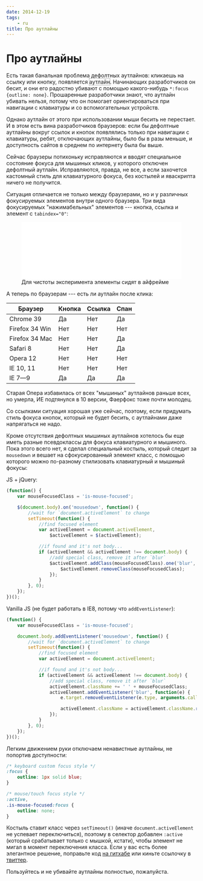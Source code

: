 ```yaml
---
date: 2014-12-19
tags:
    - ru
title: Про аутлайны
---
```


<script>
    document.addEventListener('ready', () => {
        const focusedElement = document.querySelector(':focus');
        const testElement = document.createElement('span');
        testElement.setAttribute('tabindex', '0');
        Object.assign(testElement.style, {
            position: 'absolute',
            left: 0,
            top: document.body.scrollTop + 'px',
            opacity: 0
        });
        document.body.appendChild(testElement);
        testElement.focus();
        const outlineStyle = testElement.style.outline;
        const demoElement = document.querySelector('.js-outline-demo');

        if (
            outlineStyle &&
            testElement.css('outline-style') !== 'none'
        ) {
            demoElement.style.outline = outlineStyle;
        }

        testElement.blur();
        testElement.remove();
        focusedElement.focus();
    });
</script>

<style>
.outline-demo {
    outline: 1px dotted #666;
}
</style>

# Про аутлайны

Есть такая банальная проблема дефолтных аутлайнов: кликаешь на ссылку или кнопку, появляется <span class="outline-demo js-outline-demo">аутлайн</span>. Начинающих разработчиков он бесит, и они его радостно убивают с помощью какого-нибудь `*:focus {outline: none}`. Прошаренные разработчики знают, что аутлайн убивать нельзя, потому что он помогает ориентироваться при навигации с клавиатуры и со вспомогательных устройств.

Однако аутлайн от этого при использовании мыши бесить не перестает. И в этом есть вина разработчиков браузеров: если бы дефолтные аутлайны вокруг ссылок и кнопок появлялись только при навигации с клавиатуры, ребят, отключающих аутлайны, было бы в разы меньше, и доступность сайтов в среднем по интернету была бы выше.

Сейчас браузеры потихоньку исправляются и вводят специальное состояние фокуса для мышиных кликов, у которого отключен дефолтный аутлайн. Исправляются, правда, не все, а если захочется кастомный стиль для клавиатурного фокуса, без костылей и яваскрипта ничего не получится.

Ситуация отличается не только между браузерами, но и у различных фокусируемых элементов внутри одного браузера. Три вида фокусируемых "нажимабельных" элементов --- кнопка, ссылка и элемент с `tabindex="0"`:

<figure>
    <iframe class="demo-frame js-demo-frame" width="100%" src="/demos/outline-demo.htm" frameborder="0"></iframe>
    <figcaption>
        Для чистоты эксперимента элементы сидят в айфрейме
    </figcaption>
</figure>

А теперь по браузерам --- есть ли аутлайн после клика:

<div class="table-holder">
    <table>
        <thead>
            <tr>
                <th>Браузер</th>
                <th>Кнопка</th>
                <th>Ссылка</th>
                <th>Спан</th>
            </tr>
        </thead>
        <tbody>
            <tr>
                <td>Chrome 39</td>
                <td class="false">Да</td>
                <td class="true">Нет</td>
                <td class="false">Да</td>
            </tr>
            <tr>
                <td>Firefox 34 Win </td>
                <td class="true">Нет</td>
                <td class="true">Нет</td>
                <td class="true">Нет</td>
            </tr>
            <tr>
                <td>Firefox 34 Mac </td>
                <td class="true">Нет</td>
                <td class="true">Нет</td>
                <td class="false">Да</td>
            </tr>
            <tr>
                <td>Safari 8</td>
                <td class="true">Нет</td>
                <td class="true">Нет</td>
                <td class="false">Да</td>
            </tr>
            <tr>
                <td>Opera 12</td>
                <td class="true">Нет</td>
                <td class="true">Нет</td>
                <td class="true">Нет</td>
            </tr>
            <tr>
                <td>IE 10, 11</td>
                <td class="true">Нет</td>
                <td class="true">Нет</td>
                <td class="true">Нет</td>
            </tr>
            <tr>
                <td>IE 7—9</td>
                <td class="false">Да</td>
                <td class="false">Да</td>
                <td class="false">Да</td>
            </tr>
        </tbody>
    </table>
</div>

Старая Опера избавилась от всех "мышиных" аутлайнов раньше всех, но умерла, ИЕ подтянулся в 10 версии, Фаерфокс тоже почти молодец.

Со ссылками ситуация хорошая уже сейчас, поэтому, если придумать стиль фокуса кнопок, который не будет бесить, с аутлайнами даже напрягаться не надо.

Кроме отсутствия дефолтных мышиных аутлайнов хотелось бы еще иметь разные псевдоклассы для фокуса клавиатурного и мышиного. Пока этого всего нет, я сделал специальный костыль, который следит за `mousedown` и вешает на сфокусированный элемент класс, с помощью которого можно по-разному стилизовать клавиатурный и мышиный фокусы:

JS + jQuery:

```js
(function() {
    var mouseFocusedClass = 'is-mouse-focused';

    $(document.body).on('mousedown', function() {
        //wait for `document.activeElement` to change
        setTimeout(function() {
            //find focused element
            var activeElement = document.activeElement,
                $activeElement = $(activeElement);

            //if found and it's not body...
            if (activeElement && activeElement !== document.body) {
                //add special class, remove it after `blur`
                $activeElement.addClass(mouseFocusedClass).one('blur', function() {
                    $activeElement.removeClass(mouseFocusedClass);
                });
            }
        }, 0);
    });
})();
```

Vanilla JS (не будет работать в IE8, потому что `addEventListener`):

```js
(function() {
    var mouseFocusedClass = 'is-mouse-focused';

    document.body.addEventListener('mousedown', function() {
        //wait for `document.activeElement` to change
        setTimeout(function() {
            //find focused element
            var activeElement = document.activeElement;

            //if found and it's not body...
            if (activeElement && activeElement !== document.body) {
                //add special class, remove it after `blur`
                activeElement.className += ' ' + mouseFocusedClass;
                activeElement.addEventListener('blur', function(e) {
                    e.target.removeEventListener(e.type, arguments.callee);

                    activeElement.className = activeElement.className.replace(new RegExp('(\\s+|^)'+mouseFocusedClass+'(\\s+|$)', 'g'), ' ').replace(/^\s+|\s+$/g, '');
                });
            }
        }, 0);
    });
})();
```

Легким движением руки отключаем ненавистные аутлайны, не попортив доступности:

```css
/* keyboard custom focus style */
:focus {
    outline: 1px solid blue;
}

/* mouse/touch focus style */
:active,
.is-mouse-focused:focus {
    outline: none;
}
```

Костыль ставит класс через `setTimeout()` (иначе `document.activeElement` не успевает переключиться), поэтому в селектор добавлен `:active` (который срабатывает только с мышкой, кстати), чтобы элемент не мигал в момент переключения класса. Если у вас есть более элегантное решение, поправьте код [на гитхабе](https://github.com/wilddeer/focus-fix) или киньте ссылочку в [твиттер](https://twitter.com/sweatyhooker).

Пользуйтесь и не убивайте аутлайны полностью, пожалуйста.
